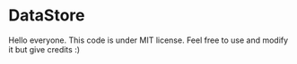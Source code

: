 # DataStore

Hello everyone. This code is under MIT license. Feel free to use and modify it but give credits :)

